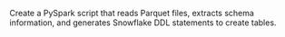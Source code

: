 Create a PySpark script that reads Parquet files, extracts schema information, 
and generates Snowflake DDL statements to create tables.

